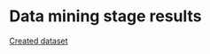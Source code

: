 Data mining stage results
=========================

[Created dataset](https://drive.google.com/folderview?id=0B8yQRmV2S-ZLQTVENmhycHVTM00&usp=sharing)



